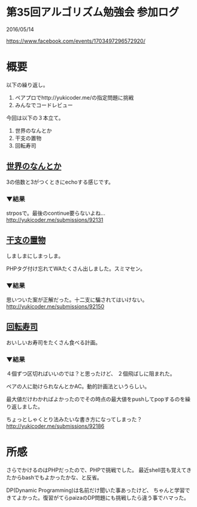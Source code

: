 # 第35回アルゴリズム勉強会 参加ログ
2016/05/14

https://www.facebook.com/events/1703497296572920/

# 概要
以下の繰り返し。
1. ペアプロでhttp://yukicoder.me/の指定問題に挑戦
1. みんなでコードレビュー

今回は以下の３本立て。
1. 世界のなんとか
1. 干支の置物
1. 回転寿司

## [世界のなんとか](http://yukicoder.me/problems/560)
3の倍数と3がつくときにechoする感じです。

### ▼結果
strposで。最後のcontinue要らないよね...
http://yukicoder.me/submissions/92131

## [干支の置物](http://yukicoder.me/problems/924)
しましまにしまっしま。

PHPタグ付け忘れてWAたくさん出しました。スミマセン。

### ▼結果
思いついた案が正解だった。十二支に騙されてはいけない。
http://yukicoder.me/submissions/92150

## [回転寿司](http://yukicoder.me/problems/78)
おいしいお寿司をたくさん食べる計画。

### ▼結果
４個ずつ区切ればいいのでは？と思ったけど、
２個飛ばしに阻まれた。

ペアの人に助けられなんとかAC。動的計画法というらしい。

最大値だけわかればよかったのでその時点の最大値をpushしてpopするのを繰り返しました。

ちょっとしゃくとり法みたいな書き方になってしまった？
http://yukicoder.me/submissions/92186

# 所感
さらでかけるのはPHPだったので、PHPで挑戦でした。
最近shell芸も覚えてきたからbashでもよかったかな、と反省。

DP(Dynamic Programming)は名前だけ聞いた事あったけど、
ちゃんと学習できてよかった。復習がてらpaizaのDP問題にも挑戦したら違う事でハマった。
